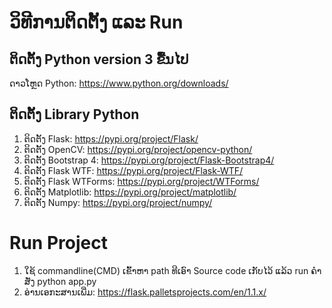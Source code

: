 ວິທີການຕິດຕັ້ງ ແລະ Run
============================

ຕິດຕັ້ງ Python version 3 ຂື້ນໄປ
------------
ດາວໂຫຼດ Python: https://www.python.org/downloads/

ຕິດຕັ້ງ Library Python
-------------
1. ຕິດຕັ້ງ Flask: https://pypi.org/project/Flask/
2. ຕິດຕັ້ງ OpenCV: https://pypi.org/project/opencv-python/
3. ຕິດຕັ້ງ Bootstrap 4: https://pypi.org/project/Flask-Bootstrap4/
4. ຕິດຕັ້ງ Flask WTF: https://pypi.org/project/Flask-WTF/
5. ຕິດຕັ້ງ Flask WTForms: https://pypi.org/project/WTForms/
6. ຕິດຕັ້ງ Matplotlib: https://pypi.org/project/matplotlib/
7. ຕິດຕັ້ງ Numpy: https://pypi.org/project/numpy/

Run Project
=====================
1. ໃຊ້ commandline(CMD) ເຂົ້າຫາ path ທີເອົາ Source code ເກັບໄວ້ ແລ້ວ run ຄໍາສັ່ງ python app.py
2. ອ່ານເອກະສານເພີ່ມ: https://flask.palletsprojects.com/en/1.1.x/

